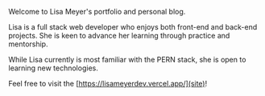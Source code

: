 Welcome to Lisa Meyer's portfolio and personal blog. 

Lisa is a full stack web developer who enjoys both front-end and back-end projects. She is keen to advance her learning through practice and mentorship. 

While Lisa currently is most familiar with the PERN stack, she is open to learning new technologies.

Feel free to visit the [https://lisameyerdev.vercel.app/](site)!